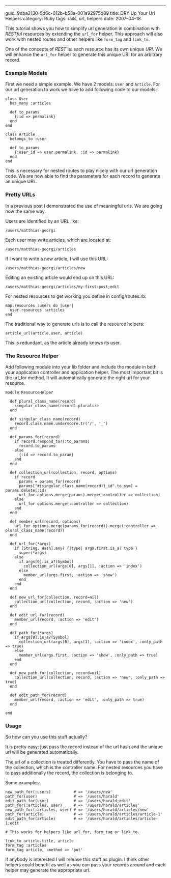 --- 
guid: 9dba2130-5d6c-012b-b53a-001a92975b89
title: DRY Up Your Url Helpers
category: Ruby
tags: rails, url, helpers
date: 2007-04-18

This tutorial shows you how to simplify url generation in combination
with _RESTful_ resources by extending the `url_for` helper. This approach
will also work with nested routes and other helpers like `form_tag` and
`link_to`.

One of the concepts of _REST_ is: each resource has its own unique
_URI_. We will enhance the `url_for` helper to generate this unique URI
for an arbitrary record.

### Example Models

First we need a simple example. We have 2 models: `User` and
`Article`. For our url generation to work we have to add following code
to our models:

    class User
      has_many :articles
     
      def to_params
        {:id => permalink}
      end
    end
     
    class Article
      belongs_to :user
     
      def to_params
        {:user_id => user.permalink, :id => permalink}
      end
    end


This is necessary for nested routes to play nicely with our url
generation code. We are now able to find the parameters for each
record to generate an unique URL.


### Pretty URLs

In a previous post I demonstrated the use of meaningful urls. We are
going now the same way.

Users are identified by an URL like:

    /users/matthias-georgi

Each user may write articles, which are located at:

    /users/matthias-georgi/articles

If I want to write a new article, I will use this URL:

    /users/matthias-georgi/articles/new

Editing an existing article would end up on this URL:

    /users/matthias-georgi/articles/my-first-post;edit


For nested resources to get working you define in config/routes.rb:

    map.resources :users do |user|
      user.resources :articles
    end

The traditional way to generate urls is to call the resource helpers:

    article_url(article.user, article)


This is redundant, as the article already knows its user.

### The Resource Helper

Add following module into your lib folder and include the module in
both your application controller and application helper. The most
important bit is the url_for method. It will automatically generate
the right url for your resource.

    module ResourceHelper
     
      def plural_class_name(record)
        singular_class_name(record).pluralize
      end
     
      def singular_class_name(record)
        record.class.name.underscore.tr('/', '_')
      end
     
      def params_for(record)
        if record.respond_to?(:to_params)
          record.to_params
        else
          {:id => record.to_param}
        end
      end
     
      def collection_url(collection, record, options)
        if record
          params = params_for(record)
          params["#{singular_class_name(record)}_id".to_sym] = params.delete(:id)
          url_for options.merge(params).merge(:controller => collection)
        else
          url_for options.merge(:controller => collection)
        end
      end
     
      def member_url(record, options)
        url_for options.merge(params_for(record)).merge(:controller => plural_class_name(record))
      end
     
      def url_for(*args)
        if [String, Hash].any? {|type| args.first.is_a? type }
          super(*args)
        else
          if args[0].is_a?(Symbol)
            collection_url(args[0], args[1], :action => 'index')
          else
            member_url(args.first, :action => 'show')
          end
        end
      end
     
      def new_url_for(collection, record=nil)
        collection_url(collection, record, :action => 'new')
      end
     
      def edit_url_for(record)
        member_url(record, :action => 'edit')
      end
     
      def path_for(*args)
        if args[0].is_a?(Symbol)
          collection_url(args[0], args[1], :action => 'index', :only_path => true)
        else
          member_url(args.first, :action => 'show', :only_path => true)
        end
      end
     
      def new_path_for(collection, record=nil)
        collection_url(collection, record, :action => 'new', :only_path => true)
      end
     
      def edit_path_for(record)
        member_url(record, :action => 'edit', :only_path => true)
      end
     
    end


### Usage

So how can you use this stuff actually?

It is pretty easy: just pass the record instead of the url hash and
the unique url will be generated automatically.

The url of a collection is treated differently. You have to pass the
name of the collection, which is the controller name. For nested
resources you have to pass additionally the record, the collection is
belonging to.

Some examples:

    new_path_for(:users)          # => '/users/new'
    path_for(user)                # => '/users/harald'
    edit_path_for(user)           # => '/users/harald;edit'
    path_for(:articles, user)     # => '/users/harald/articles'
    new_path_for(:articles, user) # => '/users/harald/articles/new'
    path_for(article)             # => '/users/harald/articles/article-1'
    edit_path_for(article)        # => '/users/harald/articles/article-1;edit'
     
    # This works for helpers like url_for, form_tag or link_to. 
     
    link_to article.title, article
    form_tag :articles
    form_tag article, :method => 'put'

If anybody is interested I will release this stuff as plugin. I think
other helpers could benefit as well as you can pass your records
around and each helper may generate the appropriate url.
